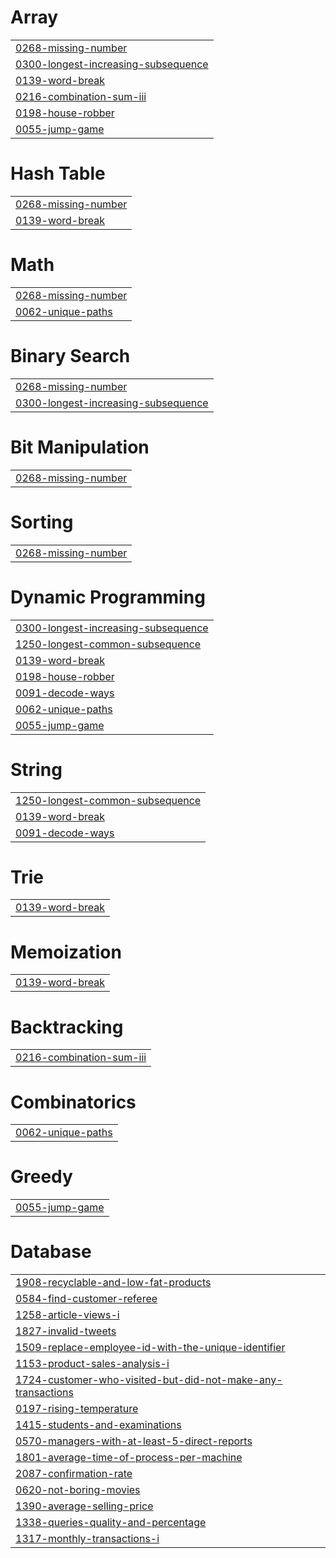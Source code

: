 # Array
|  |
| ------- |
| [0268-missing-number](https://github.com/Satyabrat-Ojha/6-Companies-30-Days/tree/master/0268-missing-number) |
| [0300-longest-increasing-subsequence](https://github.com/Satyabrat-Ojha/6-Companies-30-Days/tree/master/0300-longest-increasing-subsequence) |
| [0139-word-break](https://github.com/Satyabrat-Ojha/6-Companies-30-Days/tree/master/0139-word-break) |
| [0216-combination-sum-iii](https://github.com/Satyabrat-Ojha/6-Companies-30-Days/tree/master/0216-combination-sum-iii) |
| [0198-house-robber](https://github.com/Satyabrat-Ojha/6-Companies-30-Days/tree/master/0198-house-robber) |
| [0055-jump-game](https://github.com/Satyabrat-Ojha/6-Companies-30-Days/tree/master/0055-jump-game) |


# Hash Table
|  |
| ------- |
| [0268-missing-number](https://github.com/Satyabrat-Ojha/6-Companies-30-Days/tree/master/0268-missing-number) |
| [0139-word-break](https://github.com/Satyabrat-Ojha/6-Companies-30-Days/tree/master/0139-word-break) |
# Math
|  |
| ------- |
| [0268-missing-number](https://github.com/Satyabrat-Ojha/6-Companies-30-Days/tree/master/0268-missing-number) |
| [0062-unique-paths](https://github.com/Satyabrat-Ojha/6-Companies-30-Days/tree/master/0062-unique-paths) |
# Binary Search
|  |
| ------- |
| [0268-missing-number](https://github.com/Satyabrat-Ojha/6-Companies-30-Days/tree/master/0268-missing-number) |
| [0300-longest-increasing-subsequence](https://github.com/Satyabrat-Ojha/6-Companies-30-Days/tree/master/0300-longest-increasing-subsequence) |
# Bit Manipulation
|  |
| ------- |
| [0268-missing-number](https://github.com/Satyabrat-Ojha/6-Companies-30-Days/tree/master/0268-missing-number) |
# Sorting
|  |
| ------- |
| [0268-missing-number](https://github.com/Satyabrat-Ojha/6-Companies-30-Days/tree/master/0268-missing-number) |
# Dynamic Programming
|  |
| ------- |
| [0300-longest-increasing-subsequence](https://github.com/Satyabrat-Ojha/6-Companies-30-Days/tree/master/0300-longest-increasing-subsequence) |
| [1250-longest-common-subsequence](https://github.com/Satyabrat-Ojha/6-Companies-30-Days/tree/master/1250-longest-common-subsequence) |
| [0139-word-break](https://github.com/Satyabrat-Ojha/6-Companies-30-Days/tree/master/0139-word-break) |
| [0198-house-robber](https://github.com/Satyabrat-Ojha/6-Companies-30-Days/tree/master/0198-house-robber) |
| [0091-decode-ways](https://github.com/Satyabrat-Ojha/6-Companies-30-Days/tree/master/0091-decode-ways) |
| [0062-unique-paths](https://github.com/Satyabrat-Ojha/6-Companies-30-Days/tree/master/0062-unique-paths) |
| [0055-jump-game](https://github.com/Satyabrat-Ojha/6-Companies-30-Days/tree/master/0055-jump-game) |
# String
|  |
| ------- |
| [1250-longest-common-subsequence](https://github.com/Satyabrat-Ojha/6-Companies-30-Days/tree/master/1250-longest-common-subsequence) |
| [0139-word-break](https://github.com/Satyabrat-Ojha/6-Companies-30-Days/tree/master/0139-word-break) |
| [0091-decode-ways](https://github.com/Satyabrat-Ojha/6-Companies-30-Days/tree/master/0091-decode-ways) |
# Trie
|  |
| ------- |
| [0139-word-break](https://github.com/Satyabrat-Ojha/6-Companies-30-Days/tree/master/0139-word-break) |
# Memoization
|  |
| ------- |
| [0139-word-break](https://github.com/Satyabrat-Ojha/6-Companies-30-Days/tree/master/0139-word-break) |
# Backtracking
|  |
| ------- |
| [0216-combination-sum-iii](https://github.com/Satyabrat-Ojha/6-Companies-30-Days/tree/master/0216-combination-sum-iii) |
# Combinatorics
|  |
| ------- |
| [0062-unique-paths](https://github.com/Satyabrat-Ojha/6-Companies-30-Days/tree/master/0062-unique-paths) |
# Greedy
|  |
| ------- |
| [0055-jump-game](https://github.com/Satyabrat-Ojha/6-Companies-30-Days/tree/master/0055-jump-game) |
# Database
|  |
| ------- |
| [1908-recyclable-and-low-fat-products](https://github.com/Satyabrat-Ojha/6-Companies-30-Days/tree/master/1908-recyclable-and-low-fat-products) |
| [0584-find-customer-referee](https://github.com/Satyabrat-Ojha/6-Companies-30-Days/tree/master/0584-find-customer-referee) |
| [1258-article-views-i](https://github.com/Satyabrat-Ojha/6-Companies-30-Days/tree/master/1258-article-views-i) |
| [1827-invalid-tweets](https://github.com/Satyabrat-Ojha/6-Companies-30-Days/tree/master/1827-invalid-tweets) |
| [1509-replace-employee-id-with-the-unique-identifier](https://github.com/Satyabrat-Ojha/6-Companies-30-Days/tree/master/1509-replace-employee-id-with-the-unique-identifier) |
| [1153-product-sales-analysis-i](https://github.com/Satyabrat-Ojha/6-Companies-30-Days/tree/master/1153-product-sales-analysis-i) |
| [1724-customer-who-visited-but-did-not-make-any-transactions](https://github.com/Satyabrat-Ojha/6-Companies-30-Days/tree/master/1724-customer-who-visited-but-did-not-make-any-transactions) |
| [0197-rising-temperature](https://github.com/Satyabrat-Ojha/6-Companies-30-Days/tree/master/0197-rising-temperature) |
| [1415-students-and-examinations](https://github.com/Satyabrat-Ojha/6-Companies-30-Days/tree/master/1415-students-and-examinations) |
| [0570-managers-with-at-least-5-direct-reports](https://github.com/Satyabrat-Ojha/6-Companies-30-Days/tree/master/0570-managers-with-at-least-5-direct-reports) |
| [1801-average-time-of-process-per-machine](https://github.com/Satyabrat-Ojha/6-Companies-30-Days/tree/master/1801-average-time-of-process-per-machine) |
| [2087-confirmation-rate](https://github.com/Satyabrat-Ojha/6-Companies-30-Days/tree/master/2087-confirmation-rate) |
| [0620-not-boring-movies](https://github.com/Satyabrat-Ojha/6-Companies-30-Days/tree/master/0620-not-boring-movies) |
| [1390-average-selling-price](https://github.com/Satyabrat-Ojha/6-Companies-30-Days/tree/master/1390-average-selling-price) |
| [1338-queries-quality-and-percentage](https://github.com/Satyabrat-Ojha/6-Companies-30-Days/tree/master/1338-queries-quality-and-percentage) |
| [1317-monthly-transactions-i](https://github.com/Satyabrat-Ojha/6-Companies-30-Days/tree/master/1317-monthly-transactions-i) |